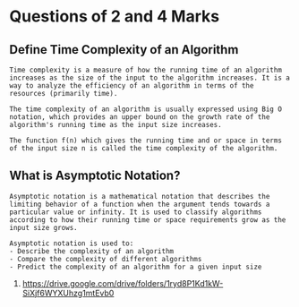 # Questions of 2 and 4 Marks

## Define Time Complexity of an Algorithm

```text
Time complexity is a measure of how the running time of an algorithm increases as the size of the input to the algorithm increases. It is a way to analyze the efficiency of an algorithm in terms of the resources (primarily time).

The time complexity of an algorithm is usually expressed using Big O notation, which provides an upper bound on the growth rate of the algorithm's running time as the input size increases.

The function f(n) which gives the running time and or space in terms of the input size n is called the time complexity of the algorithm.
```

## What is Asymptotic Notation?

```text
Asymptotic notation is a mathematical notation that describes the limiting behavior of a function when the argument tends towards a particular value or infinity. It is used to classify algorithms according to how their running time or space requirements grow as the input size grows.

Asymptotic notation is used to:
- Describe the complexity of an algorithm
- Compare the complexity of different algorithms
- Predict the complexity of an algorithm for a given input size
```
<!-- Link -->
1. <https://drive.google.com/drive/folders/1ryd8P1Kd1kW-SiXjf6WYXUhzg1mtEvb0>

